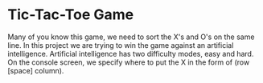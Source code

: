 # Tic-Tac-Toe Game
Many of you know this game, we need to sort the X's and O's on the same line. In this project we are trying to win the game against an artificial intelligence. Artificial intelligence has two difficulty modes, easy and hard. On the console screen, we specify where to put the X in the form of (row [space] column).
